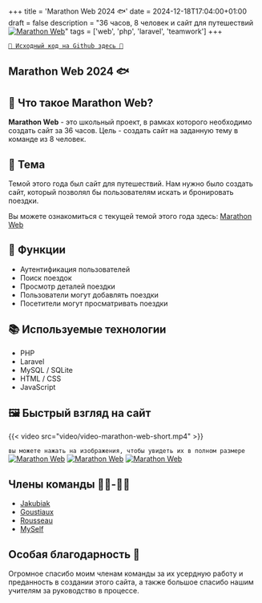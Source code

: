 +++
title = 'Marathon Web 2024 🐟'
date = 2024-12-18T17:04:00+01:00
draft = false
description = "36 часов, 8 человек и сайт для путешествий [![Marathon Web](/Portfolio/img/marathon1.png)](/Portfolio/img/marathon1.png)"
tags = ['web', 'php', 'laravel', 'teamwork']
+++

[`🐙 Исходный код на Github здесь 🐙`](https://github.com/RealColorDream/marathon-web)

## Marathon Web 2024 🐟

## 🌟 Что такое Marathon Web?

**Marathon Web** - это школьный проект, в рамках которого необходимо создать сайт за 36 часов. Цель - создать сайт на заданную тему в команде из 8 человек.

## 📜 Тема

Темой этого года был сайт для путешествий. Нам нужно было создать сайт, который позволял бы пользователям искать и бронировать поездки.

Вы можете ознакомиться с текущей темой этого года здесь: [Marathon Web](https://marathon.alfweb.net/#le-sujet)

## 🚀 Функции

- Аутентификация пользователей
- Поиск поездок
- Просмотр деталей поездки
- Пользователи могут добавлять поездки
- Посетители могут просматривать поездки

## 📚 Используемые технологии

- PHP
- Laravel
- MySQL / SQLite
- HTML / CSS
- JavaScript

## 🖼️ Быстрый взгляд на сайт

{{< video src="video/video-marathon-web-short.mp4" >}}

`вы можете нажать на изображения, чтобы увидеть их в полном размере`
[![Marathon Web](/Portfolio/img/marathon1.png)](/Portfolio/img/marathon1.png)
[![Marathon Web](/Portfolio/img/marathon2.png)](/Portfolio/img/marathon2.png)
[![Marathon Web](/Portfolio/img/marathon3.png)](/Portfolio/img/marathon3.png)

## Члены команды 👨‍💻-👩‍💻

- [Jakubiak](https://github.com/jakubiakfr)
- [Goustiaux](https://github.com/MeijiRestored)
- [Rousseau](https://github.com/Rayane0001)
- [MySelf](https://github.com/RealColorDream/)

## Особая благодарность 🙏

Огромное спасибо моим членам команды за их усердную работу и преданность в создании этого сайта, а также большое спасибо нашим учителям за руководство в процессе.
